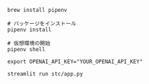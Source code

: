 ```
brew install pipenv
```

```
# パッケージをインストール
pipenv install

# 仮想環境の開始
pipenv shell
```

```
export OPENAI_API_KEY="YOUR_OPENAI_API_KEY"

streamlit run stc/app.py
```
